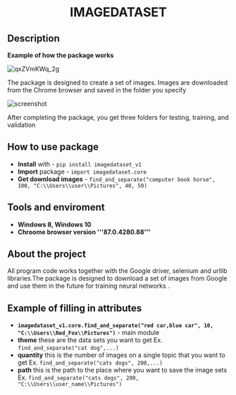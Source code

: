 <h1 align="center">IMAGEDATASET</h1>
<h2 align="center">

## Description

**Example of how the package works**

![qxZVmKWq_2g](https://user-images.githubusercontent.com/56004530/101323835-55b4a600-387a-11eb-88c7-78e51804db35.jpg)

The package is designed to create a set of images.
Images are downloaded from the Chrome browser and saved in the folder you specify

![screenshot](https://user-images.githubusercontent.com/56004530/101624363-e8944280-3a2a-11eb-9d56-f352b0336ca9.jpg)

After completing the package, you get three folders for testing, training, and validation

## How to use package

- **Install** with - ```pip install imagedataset_v1```
- **Import** package - ```import imagedataset.core```
- **Get download images** - ```find_and_separate("computer book horse", 100, "C:\\Users\\user\\Pictures", 40, 50) ```

## Tools and enviroment
- **Windows 8, Windows 10**
- **Chroome browser version '''87.0.4280.88'''**

## About the project

All program code works together with the Google driver, selenium and urllib libraries.The package is designed to download a set of images from Google and use them in the future for training neural networks .

## Example of filling in attributes

- **```imagedataset_v1.core.find_and_separate("red car,blue car", 10, "C:\\Users\\Red_Fox\\Pictures")```** - main module
- **theme** these are the data sets you want to get Ex. ```find_and_separate("cat dog",...) ```
- **quantity** this is the number of images on a single topic that you want to get Ex. ```find_and_separate("cats dogs", 200,...)```
- **path** this is the path to the place where you want to save the image sets Ex. ```find_and_separate("cats dogs", 200, "C:\\Users\\user_name\\Pictures")```


